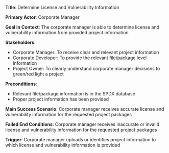 **Title**: Determine License and Vulnerability Information

**Primary Actor**: Corporate Manager

**Goal in Context**: The corporate manager is able to determine license and vulnerability information from provided project information

**Stakeholders**: 
 - Corporate Manager: To receive clear and relevant project information
 - Corporate Developer: To provide the relevant file/package level information 
 - Project Owner: To clearly understand corporate manager decisions to green/red light a project 

**Preconditions**: 
 - Relevant file/package information is in the SPDX database
 - Proper project information has been provided  

**Main Success Scenario**: Corporate manager receives accurate license and vulnerability information for the requested project packages

**Failed End Conditions**: Corporate manager receives inaccurate or invalid license and vulnerability information for the requested project packages

**Trigger**: Corporate manager uploads or identifies project information to which license and vulnerability information is provided
